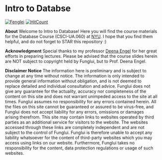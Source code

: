 # Intro to Databse
[![Fenglei](https://img.shields.io/badge/Copyright-Fenglei%20Gu-blue.svg)](https://i6.cims.nyu.edu/~fg1121/index.htm)
[![HitCount](http://hits.dwyl.io/FungluiKoo/Introduction-to-Database.svg)](http://hits.dwyl.io/FungluiKoo/Introduction-to-Database)

**About** 
Welcome to Intro to Database! Here you will find the course materials for the Database Course (CSCI-UA.060) at [NYU](https://www.nyu.edu). I hope that you find them helpful, and do not forget to STAR this repository :)

**Acknowledgment**
Special thanks to my professor [Deena Engel](https://cs.nyu.edu/~deena/) for her great efforts in preparing lectures. Please be advised that the course slides herein are NOT subject to copyright held by Funglui, but to Prof. Deena Engel.

**Disclaimer Notice**
The information here is preliminary and is subject to change at any time without notice. The information is only intended to provide general information without obligation, and is not deemed to replace detailed and individual consultation and advice.
Funglui does not give any guarantee for the actuality, accuracy nor completeness of the content on this site and does not warrant unimpeded access to the site at all times. Funglui assumes no responsibility for any errors contained herein.
All the files on this site cannot be guaranteed or assured to be virus-free, and Funglui does not accept liability for any errors, omissions or damages arising therefrom.
This site may contain links to websites operated by third parties as an additional service for visitors to the website. The websites accessed through these links are completely independent and are not subject to the control of Funglui. Funglui is therefore unable to accept any liability whatsoever for the content of third-party websites which you may access using links on our website. Furthermore, Funglui takes no responsibility for the content, data protection regulations or usage of such websites. 

